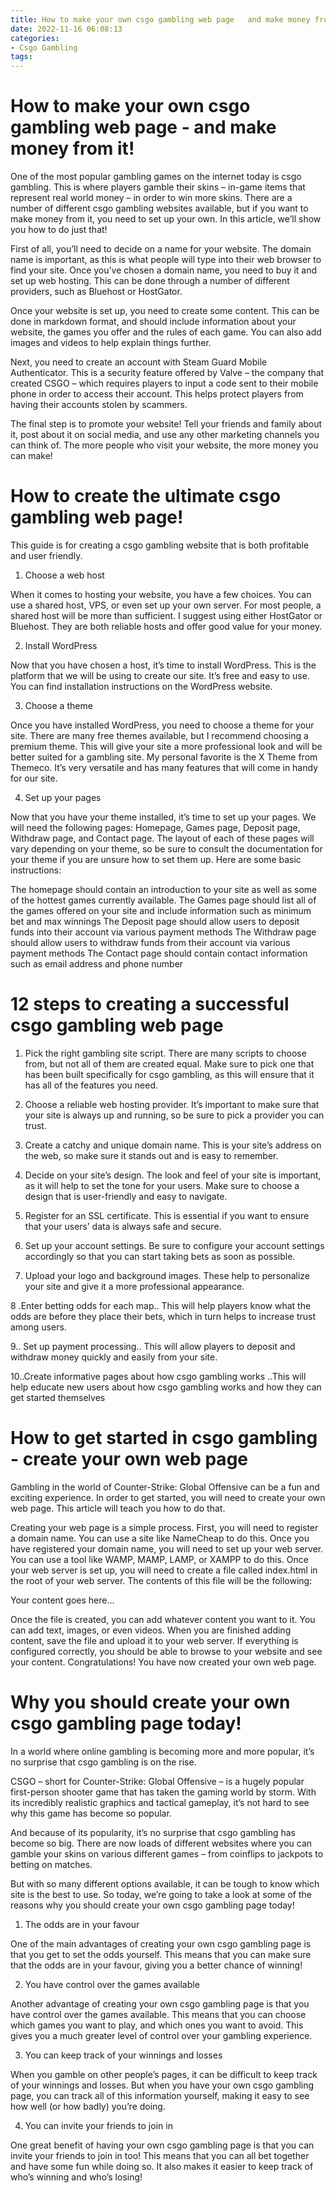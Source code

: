 ```yaml
---
title: How to make your own csgo gambling web page   and make money from it!
date: 2022-11-16 06:08:13
categories:
- Csgo Gambling
tags:
---
```



#  How to make your own csgo gambling web page - and make money from it!

One of the most popular gambling games on the internet today is csgo gambling. This is where players gamble their skins – in-game items that represent real world money – in order to win more skins. There are a number of different csgo gambling websites available, but if you want to make money from it, you need to set up your own. In this article, we’ll show you how to do just that!

First of all, you’ll need to decide on a name for your website. The domain name is important, as this is what people will type into their web browser to find your site. Once you’ve chosen a domain name, you need to buy it and set up web hosting. This can be done through a number of different providers, such as Bluehost or HostGator.

Once your website is set up, you need to create some content. This can be done in markdown format, and should include information about your website, the games you offer and the rules of each game. You can also add images and videos to help explain things further.

Next, you need to create an account with Steam Guard Mobile Authenticator. This is a security feature offered by Valve – the company that created CSGO – which requires players to input a code sent to their mobile phone in order to access their account. This helps protect players from having their accounts stolen by scammers.

The final step is to promote your website! Tell your friends and family about it, post about it on social media, and use any other marketing channels you can think of. The more people who visit your website, the more money you can make!

#  How to create the ultimate csgo gambling web page!

This guide is for creating a csgo gambling website that is both profitable and user friendly.

1. Choose a web host

When it comes to hosting your website, you have a few choices. You can use a shared host, VPS, or even set up your own server. For most people, a shared host will be more than sufficient. I suggest using either HostGator or Bluehost. They are both reliable hosts and offer good value for your money.

2. Install WordPress

Now that you have chosen a host, it’s time to install WordPress. This is the platform that we will be using to create our site. It’s free and easy to use. You can find installation instructions on the WordPress website.

3. Choose a theme

Once you have installed WordPress, you need to choose a theme for your site. There are many free themes available, but I recommend choosing a premium theme. This will give your site a more professional look and will be better suited for a gambling site. My personal favorite is the X Theme from Themeco. It’s very versatile and has many features that will come in handy for our site.

4. Set up your pages

Now that you have your theme installed, it’s time to set up your pages. We will need the following pages: Homepage, Games page, Deposit page, Withdraw page, and Contact page. The layout of each of these pages will vary depending on your theme, so be sure to consult the documentation for your theme if you are unsure how to set them up. Here are some basic instructions:

The homepage should contain an introduction to your site as well as some of the hottest games currently available. The Games page should list all of the games offered on your site and include information such as minimum bet and max winnings The Deposit page should allow users to deposit funds into their account via various payment methods The Withdraw page should allow users to withdraw funds from their account via various payment methods The Contact page should contain contact information such as email address and phone number





#  12 steps to creating a successful csgo gambling web page

1. Pick the right gambling site script. There are many scripts to choose from, but not all of them are created equal. Make sure to pick one that has been built specifically for csgo gambling, as this will ensure that it has all of the features you need.

2. Choose a reliable web hosting provider. It’s important to make sure that your site is always up and running, so be sure to pick a provider you can trust.

3. Create a catchy and unique domain name. This is your site’s address on the web, so make sure it stands out and is easy to remember.

4. Decide on your site’s design. The look and feel of your site is important, as it will help to set the tone for your users. Make sure to choose a design that is user-friendly and easy to navigate.

5. Register for an SSL certificate. This is essential if you want to ensure that your users’ data is always safe and secure.

6. Set up your account settings. Be sure to configure your account settings accordingly so that you can start taking bets as soon as possible.

7. Upload your logo and background images. These help to personalize your site and give it a more professional appearance.

8 .Enter betting odds for each map.. This will help players know what the odds are before they place their bets, which in turn helps to increase trust among users.

9.. Set up payment processing.. This will allow players to deposit and withdraw money quickly and easily from your site.


10..Create informative pages about how csgo gambling works ..This will help educate new users about how csgo gambling works and how they can get started themselves

#  How to get started in csgo gambling - create your own web page



Gambling in the world of Counter-Strike: Global Offensive can be a fun and exciting experience. In order to get started, you will need to create your own web page. This article will teach you how to do that. 

Creating your web page is a simple process. First, you will need to register a domain name. You can use a site like NameCheap to do this. Once you have registered your domain name, you will need to set up your web server. You can use a tool like WAMP, MAMP, LAMP, or XAMPP to do this. Once your web server is set up, you will need to create a file called index.html in the root of your web server. The contents of this file will be the following:

<!DOCTYPE html>
<html>
<head>
<title> Your Web Page </title>
</head>
<body>
Your content goes here...</body>
</html>

Once the file is created, you can add whatever content you want to it. You can add text, images, or even videos. When you are finished adding content, save the file and upload it to your web server. If everything is configured correctly, you should be able to browse to your website and see your content. Congratulations! You have now created your own web page.

#  Why you should create your own csgo gambling page today!

In a world where online gambling is becoming more and more popular, it’s no surprise that csgo gambling is on the rise.

CSGO – short for Counter-Strike: Global Offensive – is a hugely popular first-person shooter game that has taken the gaming world by storm. With its incredibly realistic graphics and tactical gameplay, it’s not hard to see why this game has become so popular.

And because of its popularity, it’s no surprise that csgo gambling has become so big. There are now loads of different websites where you can gamble your skins on various different games – from coinflips to jackpots to betting on matches.

But with so many different options available, it can be tough to know which site is the best to use. So today, we’re going to take a look at some of the reasons why you should create your own csgo gambling page today!

1. The odds are in your favour

One of the main advantages of creating your own csgo gambling page is that you get to set the odds yourself. This means that you can make sure that the odds are in your favour, giving you a better chance of winning!

2. You have control over the games available

Another advantage of creating your own csgo gambling page is that you have control over the games available. This means that you can choose which games you want to play, and which ones you want to avoid. This gives you a much greater level of control over your gambling experience.

3. You can keep track of your winnings and losses

When you gamble on other people’s pages, it can be difficult to keep track of your winnings and losses. But when you have your own csgo gambling page, you can track all of this information yourself, making it easy to see how well (or how badly) you’re doing.

4. You can invite your friends to join in

One great benefit of having your own csgo gambling page is that you can invite your friends to join in too! This means that you can all bet together and have some fun while doing so. It also makes it easier to keep track of who’s winning and who’s losing!